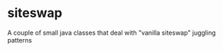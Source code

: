 siteswap
========

A couple of small java classes that deal with "vanilla siteswap" juggling patterns
